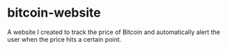 # bitcoin-website
A website I created to track the price of Bitcoin and automatically alert the user when the price hits a certain point.
